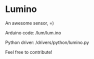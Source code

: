 Lumino
======


An awesome sensor, =)

Arduino code: /lum/lum.ino

Python driver: /drivers/python/lumino.py

Feel free to contribute!
